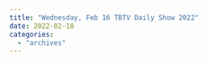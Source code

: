 ```yaml
---
title: "Wednesday, Feb 16 TBTV Daily Show 2022"
date: 2022-02-18
categories: 
  - "archives"
---
```



